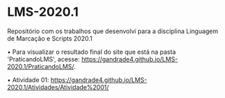 # LMS-2020.1
Repositório com os trabalhos que desenvolvi para a disciplina Linguagem de Marcação e Scripts 2020.1

• Para visualizar o resultado final do site que está na pasta 'PraticandoLMS',
acesse: https://gandrade4.github.io/LMS-2020.1/PraticandoLMS/.

• Atividade 01: https://gandrade4.github.io/LMS-2020.1/Atividades/Atividade%2001/
